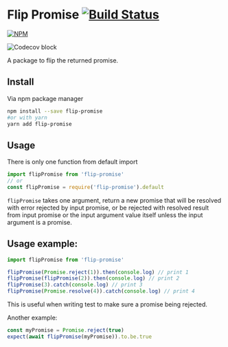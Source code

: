 # Flip Promise [![Build Status](https://travis-ci.org/tranvansang/flip-promise.svg?branch=master)](https://travis-ci.org/tranvansang/flip-promise)
[![NPM](https://nodei.co/npm/flip-promise.png)](https://nodei.co/npm/flip-promise/)

![Codecov block](https://codecov.io/gh/tranvansang/flip-promise/branch/master/graphs/tree.svg)

A package to flip the returned promise.

## Install

Via npm package manager

```bash
npm install --save flip-promise
#or with yarn
yarn add flip-promise
```

## Usage
There is only one function from default import

```javascript
import flipPromise from 'flip-promise'
// or
const flipPromise = require('flip-promise').default
```

`flipPromise` takes one argument, return a new promise that will be resolved with error rejected by input promise, or be rejected with resolved result from input promise or the input argument value itself unless the input argument is a promise.

## Usage example:


```javascript
import flipPromise from 'flip-promise'

flipPromise(Promise.reject(1)).then(console.log) // print 1
flipPromise(flipPromise(2)).then(console.log) // print 2
flipPromise(3).catch(console.log) // print 3
flipPromise(Promise.resolve(4)).catch(console.log) // print 4
```

This is useful when writing test to make sure a promise being rejected.

Another example:

```javascript
const myPromise = Promise.reject(true)
expect(await flipPromise(myPromise)).to.be.true
```
